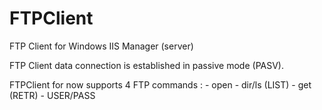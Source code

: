 # FTPClient
FTP Client for Windows IIS Manager (server)

FTP Client data connection is established in passive mode (PASV).

FTPClient for now supports 4 FTP commands :
	- open
	- dir/ls (LIST)
	- get (RETR)
	- USER/PASS